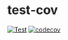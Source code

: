 # test-cov
[![Test](https://github.com/shibin-cli/test-cov/actions/workflows/test.yml/badge.svg)](https://github.com/shibin-cli/test-cov/actions/workflows/test.yml)
[![codecov](https://codecov.io/gh/shibin-cli/test-cov/branch/master/graph/badge.svg?token=X61A72I8DC)](https://codecov.io/gh/shibin-cli/test-cov)
